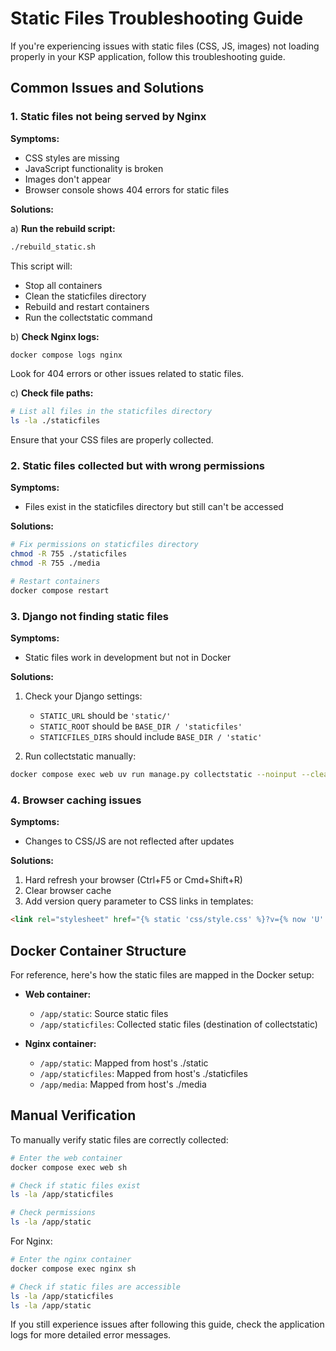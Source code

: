 # Static Files Troubleshooting Guide

If you're experiencing issues with static files (CSS, JS, images) not loading properly in your KSP application, follow this troubleshooting guide.

## Common Issues and Solutions

### 1. Static files not being served by Nginx

**Symptoms:**
- CSS styles are missing
- JavaScript functionality is broken
- Images don't appear
- Browser console shows 404 errors for static files

**Solutions:**

a) **Run the rebuild script:**
```bash
./rebuild_static.sh
```
This script will:
- Stop all containers
- Clean the staticfiles directory
- Rebuild and restart containers
- Run the collectstatic command

b) **Check Nginx logs:**
```bash
docker compose logs nginx
```
Look for 404 errors or other issues related to static files.

c) **Check file paths:**
```bash
# List all files in the staticfiles directory
ls -la ./staticfiles
```
Ensure that your CSS files are properly collected.

### 2. Static files collected but with wrong permissions

**Symptoms:**
- Files exist in the staticfiles directory but still can't be accessed

**Solutions:**
```bash
# Fix permissions on staticfiles directory
chmod -R 755 ./staticfiles
chmod -R 755 ./media

# Restart containers
docker compose restart
```

### 3. Django not finding static files

**Symptoms:**
- Static files work in development but not in Docker

**Solutions:**
1. Check your Django settings:
   - `STATIC_URL` should be `'static/'`
   - `STATIC_ROOT` should be `BASE_DIR / 'staticfiles'`
   - `STATICFILES_DIRS` should include `BASE_DIR / 'static'`

2. Run collectstatic manually:
```bash
docker compose exec web uv run manage.py collectstatic --noinput --clear
```

### 4. Browser caching issues

**Symptoms:**
- Changes to CSS/JS are not reflected after updates

**Solutions:**
1. Hard refresh your browser (Ctrl+F5 or Cmd+Shift+R)
2. Clear browser cache
3. Add version query parameter to CSS links in templates:
```html
<link rel="stylesheet" href="{% static 'css/style.css' %}?v={% now 'U' %}">
```

## Docker Container Structure

For reference, here's how the static files are mapped in the Docker setup:

- **Web container:**
  - `/app/static`: Source static files
  - `/app/staticfiles`: Collected static files (destination of collectstatic)

- **Nginx container:**
  - `/app/static`: Mapped from host's ./static
  - `/app/staticfiles`: Mapped from host's ./staticfiles
  - `/app/media`: Mapped from host's ./media

## Manual Verification

To manually verify static files are correctly collected:

```bash
# Enter the web container
docker compose exec web sh

# Check if static files exist
ls -la /app/staticfiles

# Check permissions
ls -la /app/static
```

For Nginx:
```bash
# Enter the nginx container
docker compose exec nginx sh

# Check if static files are accessible
ls -la /app/staticfiles
ls -la /app/static
```

If you still experience issues after following this guide, check the application logs for more detailed error messages.
